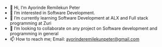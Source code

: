 - 👋 Hi, I’m Ayorinde Remilekun Peter
- 👀 I’m interested in Software Development.
- 🌱 I’m currently learning Software Development at ALX and Full stack programming at Zuri
- 💞️ I’m looking to collaborate on any project on Software development and programming in general
- 📫 How to reach me; Email: ayorinderemilekunpeter@gmail.com

<!---
HermesXchange/HermesXchange is a ✨ special ✨ repository because its `README.md` (this file) appears on your GitHub profile.
You can click the Preview link to take a look at your changes.
--->
